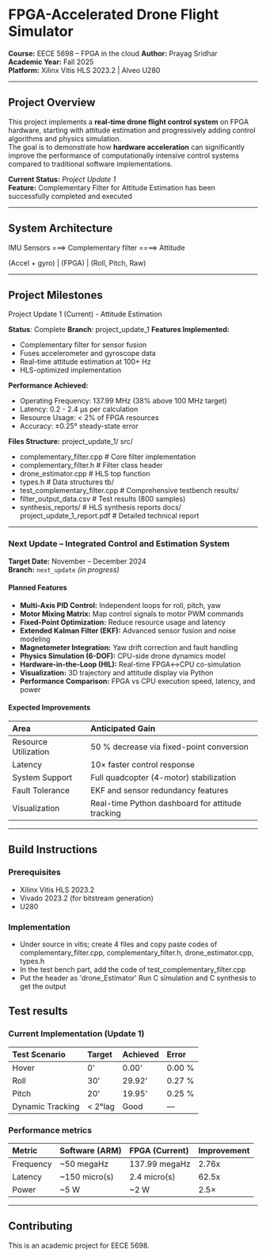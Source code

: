 # FPGA-Accelerated Drone Flight Simulator  
**Course:** EECE 5698 – FPGA in the cloud
**Author:** Prayag Sridhar  
**Academic Year:** Fall 2025  
**Platform:** Xilinx Vitis HLS 2023.2 | Alveo U280

---

## Project Overview  
This project implements a **real-time drone flight control system** on FPGA hardware, starting with attitude estimation and progressively adding control algorithms and physics simulation.  
The goal is to demonstrate how **hardware acceleration** can significantly improve the performance of computationally intensive control systems compared to traditional software implementations.

**Current Status:**  *Project Update 1*  
**Feature:** Complementary Filter for Attitude Estimation has been successfully completed and executed

---

## System Architecture

IMU Sensors     ===> Complementary filter  ====>       Attitude

(Accel + gyro)    |        (FPGA)               |    (Roll, Pitch, Raw)

---

## Project Milestones
Project Update 1 (Current) - Attitude Estimation

**Status**: Complete
**Branch**: project_update_1
**Features Implemented:**
- Complementary filter for sensor fusion
- Fuses accelerometer and gyroscope data
- Real-time attitude estimation at 100+ Hz
- HLS-optimized implementation

**Performance Achieved:**
- Operating Frequency: 137.99 MHz (38% above 100 MHz target)
- Latency: 0.2 - 2.4 μs per calculation
- Resource Usage: < 2% of FPGA resources
- Accuracy: ±0.25° steady-state error

**Files Structure:**
project_update_1/
 src/
 - complementary_filter.cpp    # Core filter implementation
 - complementary_filter.h      # Filter class header
 - drone_estimator.cpp         # HLS top function
 - types.h                     # Data structures
 tb/
 - test_complementary_filter.cpp # Comprehensive testbench
 results/
 - filter_output_data.csv      # Test results (800 samples)
 - synthesis_reports/          # HLS synthesis reports
docs/
  project_update_1_report.pdf # Detailed technical report



---

### **Next Update – Integrated Control and Estimation System**  
**Target Date:** November – December 2024  
**Branch:** `next_update` *(in progress)*  

#### Planned Features  
- **Multi-Axis PID Control:** Independent loops for roll, pitch, yaw  
- **Motor Mixing Matrix:** Map control signals to motor PWM commands  
- **Fixed-Point Optimization:** Reduce resource usage and latency  
- **Extended Kalman Filter (EKF):** Advanced sensor fusion and noise modeling  
- **Magnetometer Integration:** Yaw drift correction and fault handling  
- **Physics Simulation (6-DOF):** CPU-side drone dynamics model  
- **Hardware-in-the-Loop (HIL):** Real-time FPGA↔CPU co-simulation  
- **Visualization:** 3D trajectory and attitude display via Python  
- **Performance Comparison:** FPGA vs CPU execution speed, latency, and power  

#### Expected Improvements  
| Area | Anticipated Gain |
|:------|:----------------|
| Resource Utilization | 50 % decrease via fixed-point conversion |
| Latency | 10× faster control response |
| System Support | Full quadcopter (4-motor) stabilization |
| Fault Tolerance | EKF and sensor redundancy features |
| Visualization | Real-time Python dashboard for attitude tracking |

---

##  Build Instructions  

### Prerequisites  
- Xilinx Vitis HLS 2023.2  
- Vivado 2023.2 (for bitstream generation)  
- U280

### Implementation
- Under source in vitis; create 4 files and copy paste codes of complementary_filter.cpp, complementary_filter.h, drone_estimator.cpp, types.h
- In the test bench part, add the code of test_complementary_filter.cpp
- Put the header as 'drone_Estimator'
Run C simulation and C synthesis to get the output
## Test results

### Current Implementation (Update 1)
| Test Scenario	| Target	| Achieved	| Error |
|:------|:------|:-------|:------|
| Hover  | 	0'	 |  0.00'	| 0.00 % |
| Roll	  | 30'  |	29.92'	|  0.27 % |
| Pitch	 | 20'	 | 19.95'	|  0.25 % |
|Dynamic Tracking |   < 2°lag |  	Good | 	— |

### Performance metrics

| Metric  |   	Software (ARM)  |  	FPGA (Current)	|  Improvement |
|:------|:------|:-------|:------|
| Frequency	|     ~50 megaHz	  |   137.99 megaHz	 |  2.76x |
| Latency   |   	~150 micro(s)	|      2.4 micro(s)|      62.5x|
|Power      |   	~5 W	           | ~2 W	             |2.5×|

---

## Contributing

This is an academic project for EECE 5698.

